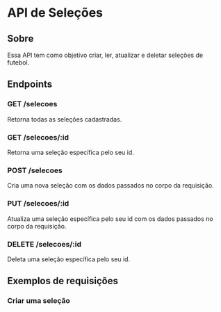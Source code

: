 # API de Seleções

## Sobre

Essa API tem como objetivo criar, ler, atualizar e deletar seleções de futebol.

## Endpoints

### GET /selecoes

Retorna todas as seleções cadastradas.

### GET /selecoes/:id

Retorna uma seleção específica pelo seu id.

### POST /selecoes

Cria uma nova seleção com os dados passados no corpo da requisição.

### PUT /selecoes/:id

Atualiza uma seleção específica pelo seu id com os dados passados no corpo da requisição.

### DELETE /selecoes/:id

Deleta uma seleção específica pelo seu id.

## Exemplos de requisições

### Criar uma seleção
